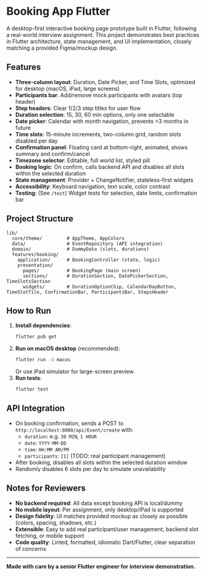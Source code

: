 # Booking App Flutter

A desktop-first interactive booking page prototype built in Flutter, following a real-world interview assignment. This project demonstrates best practices in Flutter architecture, state management, and UI implementation, closely matching a provided Figma/mockup design.

## Features
- **Three-column layout**: Duration, Date Picker, and Time Slots, optimized for desktop (macOS, iPad, large screens)
- **Participants bar**: Add/remove mock participants with avatars (top header)
- **Step headers**: Clear 1/2/3 step titles for user flow
- **Duration selection**: 15, 30, 60 min options, only one selectable
- **Date picker**: Calendar with month navigation, prevents >3 months in future
- **Time slots**: 15-minute increments, two-column grid, random slots disabled per day
- **Confirmation panel**: Floating card at bottom-right, animated, shows summary and confirm/cancel
- **Timezone selector**: Editable, full world list, styled pill
- **Booking logic**: On confirm, calls backend API and disables all slots within the selected duration
- **State management**: Provider + ChangeNotifier, stateless-first widgets
- **Accessibility**: Keyboard navigation, text scale, color contrast
- **Testing**: (See `/test`) Widget tests for selection, date limits, confirmation bar

## Project Structure
```
lib/
  core/theme/         # AppTheme, AppColors
  data/               # EventRepository (API integration)
  domain/             # DummyData (slots, durations)
  features/booking/
    application/      # BookingController (state, logic)
    presentation/
      pages/          # BookingPage (main screen)
      sections/       # DurationSection, DatePickerSection, TimeSlotsSection
      widgets/        # DurationOptionChip, CalendarDayButton, TimeSlotTile, ConfirmationBar, ParticipantsBar, StepsHeader
```

## How to Run
1. **Install dependencies**:
   ```bash
   flutter pub get
   ```
2. **Run on macOS desktop** (recommended):
   ```bash
   flutter run -d macos
   ```
   Or use iPad simulator for large-screen preview.
3. **Run tests**:
   ```bash
   flutter test
   ```

## API Integration
- On booking confirmation, sends a POST to `http://localhost:8080/api/Event/create` with:
  - `duration`: e.g. `30 MIN`, `1 HOUR`
  - `date`: `YYYY-MM-DD`
  - `time`: `HH:MM AM/PM`
  - `participants`: `[1]` (TODO: real participant management)
- After booking, disables all slots within the selected duration window
- Randomly disables 6 slots per day to simulate unavailability

## Notes for Reviewers
- **No backend required**: All data except booking API is local/dummy
- **No mobile layout**: Per assignment, only desktop/iPad is supported
- **Design fidelity**: UI matches provided mockup as closely as possible (colors, spacing, shadows, etc.)
- **Extensible**: Easy to add real participant/user management, backend slot fetching, or mobile support
- **Code quality**: Linted, formatted, idiomatic Dart/Flutter, clear separation of concerns

---

**Made with care by a senior Flutter engineer for interview demonstration.**
